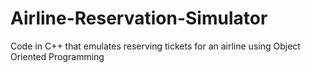# Airline-Reservation-Simulator
Code in C++ that emulates reserving tickets for an airline using Object Oriented Programming
